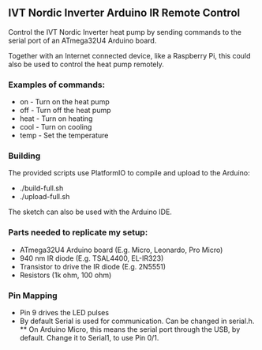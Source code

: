 ## IVT Nordic Inverter Arduino IR Remote Control

Control the IVT Nordic Inverter heat pump by sending commands to the serial port of an ATmega32U4 Arduino board.

Together with an Internet connected device, like a Raspberry Pi, this could also be used to control the heat pump remotely.

### Examples of commands:
* on   - Turn on the heat pump
* off  - Turn off the heat pump
* heat - Turn on heating
* cool - Turn on cooling
* temp - Set the temperature

### Building
The provided scripts use PlatformIO to compile and upload to the Arduino:
* ./build-full.sh
* ./upload-full.sh

The sketch can also be used with the Arduino IDE.

### Parts needed to replicate my setup:
* ATmega32U4 Arduino board (E.g. Micro, Leonardo, Pro Micro)
* 940 nm IR diode (E.g. TSAL4400, EL-IR323)
* Transistor to drive the IR diode (E.g. 2N5551) 
* Resistors (1k ohm, 100 ohm)

### Pin Mapping
* Pin 9 drives the LED pulses
* By default Serial is used for communication. Can be changed in serial.h.
** On Arduino Micro, this means the serial port through the USB, by default. Change it to Serial1, to use Pin 0/1.

